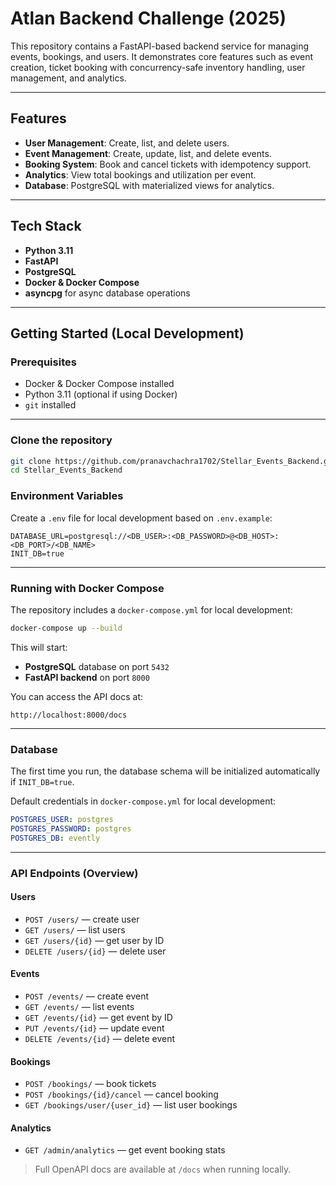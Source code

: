 # Atlan Backend Challenge (2025)

This repository contains a FastAPI-based backend service for managing events, bookings, and users. It demonstrates core features such as event creation, ticket booking with concurrency-safe inventory handling, user management, and analytics.

---

## Features

* **User Management**: Create, list, and delete users.
* **Event Management**: Create, update, list, and delete events.
* **Booking System**: Book and cancel tickets with idempotency support.
* **Analytics**: View total bookings and utilization per event.
* **Database**: PostgreSQL with materialized views for analytics.

---

## Tech Stack

* **Python 3.11**
* **FastAPI**
* **PostgreSQL**
* **Docker & Docker Compose**
* **asyncpg** for async database operations

---

## Getting Started (Local Development)

### Prerequisites

* Docker & Docker Compose installed
* Python 3.11 (optional if using Docker)
* `git` installed

---

### Clone the repository

```bash
git clone https://github.com/pranavchachra1702/Stellar_Events_Backend.git
cd Stellar_Events_Backend
```

### Environment Variables

Create a `.env` file for local development based on `.env.example`:

```env
DATABASE_URL=postgresql://<DB_USER>:<DB_PASSWORD>@<DB_HOST>:<DB_PORT>/<DB_NAME>
INIT_DB=true
```

---

### Running with Docker Compose

The repository includes a `docker-compose.yml` for local development:

```bash
docker-compose up --build
```

This will start:

* **PostgreSQL** database on port `5432`
* **FastAPI backend** on port `8000`

You can access the API docs at:

```
http://localhost:8000/docs
```

---

### Database

The first time you run, the database schema will be initialized automatically if `INIT_DB=true`.

Default credentials in `docker-compose.yml` for local development:

```yaml
POSTGRES_USER: postgres
POSTGRES_PASSWORD: postgres
POSTGRES_DB: evently
```

---

### API Endpoints (Overview)

#### Users

* `POST /users/` — create user
* `GET /users/` — list users
* `GET /users/{id}` — get user by ID
* `DELETE /users/{id}` — delete user

#### Events

* `POST /events/` — create event
* `GET /events/` — list events
* `GET /events/{id}` — get event by ID
* `PUT /events/{id}` — update event
* `DELETE /events/{id}` — delete event

#### Bookings

* `POST /bookings/` — book tickets
* `POST /bookings/{id}/cancel` — cancel booking
* `GET /bookings/user/{user_id}` — list user bookings

#### Analytics

* `GET /admin/analytics` — get event booking stats

> Full OpenAPI docs are available at `/docs` when running locally.
